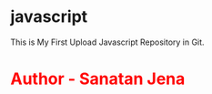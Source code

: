 # javascript
This is My First Upload Javascript Repository in Git.
<br>
<h1 style="color:red;">Author - Sanatan Jena</h1>
